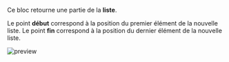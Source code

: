 Ce bloc retourne une partie de la **liste**.

Le point **début** correspond à la position du premier élément de la nouvelle liste.
Le point **fin** correspond à la position du dernier élément de la nouvelle liste.


![preview](/images/expressions/getRangeFromList-fr.png)